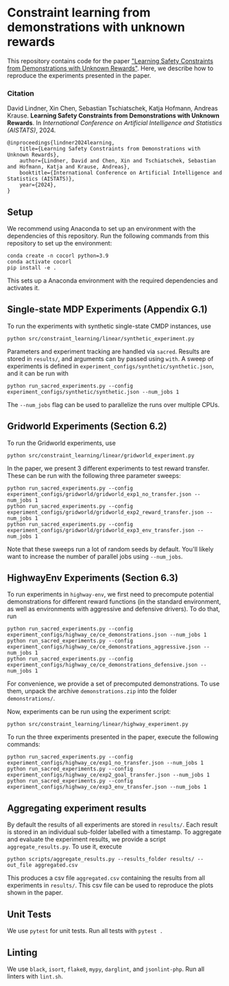 # Constraint learning from demonstrations with unknown rewards

This repository contains code for the paper ["Learning Safety Constraints from Demonstrations with Unknown Rewards"](https://arxiv.org/abs/2305.16147). Here, we describe how to reproduce the experiments presented in the paper.


### Citation

David Lindner, Xin Chen, Sebastian Tschiatschek, Katja Hofmann, Andreas Krause. **Learning Safety Constraints from Demonstrations with Unknown Rewards**. In _International Conference on Artificial Intelligence and Statistics (AISTATS)_, 2024.

```
@inproceedings{lindner2024learning,
    title={Learning Safety Constraints from Demonstrations with Unknown Rewards},
    author={Lindner, David and Chen, Xin and Tschiatschek, Sebastian and Hofmann, Katja and Krause, Andreas},
    booktitle={International Conference on Artificial Intelligence and Statistics (AISTATS)},
    year={2024},
}
```


## Setup

We recommend using Anaconda to set up an environment with the dependencies of this repository. Run the following commands from this repository to set up the environment:

```
conda create -n cocorl python=3.9
conda activate cocorl
pip install -e .
```

This sets up a Anaconda environment with the required dependencies and activates it.


## Single-state MDP Experiments (Appendix G.1)

To run the experiments with synthetic single-state CMDP instances, use
```
python src/constraint_learning/linear/synthetic_experiment.py
```
Parameters and experiment tracking are handled via `sacred`. Results are stored in `results/`, and arguments can by passed using `with`. A sweep of experiments is defined in `experiment_configs/synthetic/synthetic.json`, and it can be run with
```
python run_sacred_experiments.py --config experiment_configs/synthetic/synthetic.json --num_jobs 1
```

The `--num_jobs` flag can be used to parallelize the runs over multiple CPUs.


## Gridworld Experiments (Section 6.2)

To run the Gridworld experiments, use
```
python src/constraint_learning/linear/gridworld_experiment.py
```

In the paper, we present 3 different experiments to test reward transfer. These can be run with the following three parameter sweeps:
```
python run_sacred_experiments.py --config experiment_configs/gridworld/gridworld_exp1_no_transfer.json --num_jobs 1
python run_sacred_experiments.py --config experiment_configs/gridworld/gridworld_exp2_reward_transfer.json --num_jobs 1
python run_sacred_experiments.py --config experiment_configs/gridworld/gridworld_exp3_env_transfer.json --num_jobs 1
```

Note that these sweeps run a lot of random seeds by default. You'll likely want to increase the number of parallel jobs using `--num_jobs`.


## HighwayEnv Experiments (Section 6.3)

To run experiments in `highway-env`, we first need to precompute potential demonstrations for different reward functions (in the standard environment, as well as environments with aggressive and defensive drivers). To do that, run
```
python run_sacred_experiments.py --config experiment_configs/highway_ce/ce_demonstrations.json --num_jobs 1
python run_sacred_experiments.py --config experiment_configs/highway_ce/ce_demonstrations_aggressive.json --num_jobs 1
python run_sacred_experiments.py --config experiment_configs/highway_ce/ce_demonstrations_defensive.json --num_jobs 1
```
For convenience, we provide a set of precomputed demonstrations. To use them, unpack the archive `demonstrations.zip` into the folder `demonstrations/`.

Now, experiments can be run using the experiment script:
```
python src/constraint_learning/linear/highway_experiment.py
```

To run the three experiments presented in the paper, execute the following commands:
```
python run_sacred_experiments.py --config experiment_configs/highway_ce/exp1_no_transfer.json --num_jobs 1
python run_sacred_experiments.py --config experiment_configs/highway_ce/exp2_goal_transfer.json --num_jobs 1
python run_sacred_experiments.py --config experiment_configs/highway_ce/exp3_env_transfer.json --num_jobs 1
```


## Aggregating experiment results

By default the results of all experiments are stored in `results/`. Each result is stored in an individual sub-folder labelled with a timestamp. To aggregate and evaluate the experiment results, we provide a script `aggregate_results.py`. To use it, execute
```
python scripts/aggregate_results.py --results_folder results/ --out_file aggregated.csv
```

This produces a csv file `aggregated.csv` containing the results from all experiments in `results/`. This csv file can be used to reproduce the plots shown in the paper.


## Unit Tests

We use `pytest` for unit tests. Run all tests with `pytest .`


## Linting

We use `black`, `isort`, `flake8`, `mypy`, `darglint`, and `jsonlint-php`. Run all linters with `lint.sh`.
